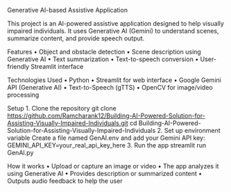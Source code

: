 Generative AI-based Assistive Application

This project is an AI-powered assistive application designed to help visually impaired individuals. It uses Generative AI (Gemini) to understand scenes, summarize content, and provide speech output.

Features
	•	Object and obstacle detection
	•	Scene description using Generative AI
	•	Text summarization
	•	Text-to-speech conversion
	•	User-friendly Streamlit interface

Technologies Used
	•	Python
	•	Streamlit for web interface
	•	Google Gemini API (Generative AI)
	•	Text-to-Speech (gTTS)
	•	OpenCV for image/video processing

Setup
	1.	Clone the repository
     git clone https://github.com/Ramcharank12/Building-AI-Powered-Solution-for-Assisting-Visually-Impaired-Individuals.git
     cd Building-AI-Powered-Solution-for-Assisting-Visually-Impaired-Individuals
	2. Set up environment variable
     Create a file named GenAI.env and add your Gemini API key:
     GEMINI_API_KEY=your_real_api_key_here
  3. Run the app
     streamlit run GenAI.py
     
How it works
	•	Upload or capture an image or video
	•	The app analyzes it using Generative AI
	•	Provides description or summarized content
	•	Outputs audio feedback to help the user

